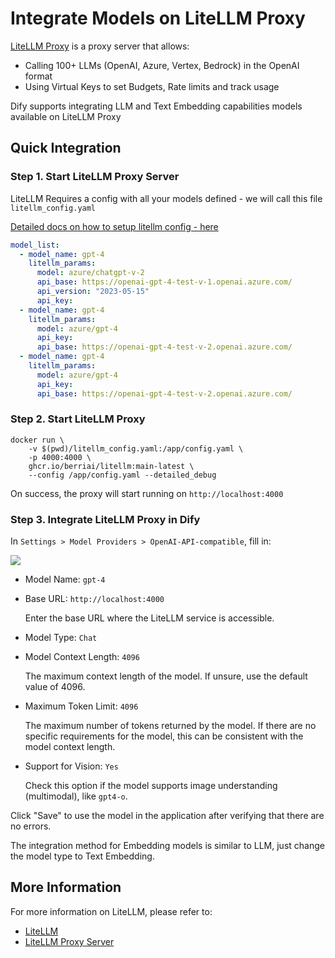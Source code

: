 # Integrate Models on LiteLLM Proxy

[LiteLLM Proxy](https://github.com/BerriAI/litellm) is a proxy server that allows:

* Calling 100+ LLMs (OpenAI, Azure, Vertex, Bedrock) in the OpenAI format
* Using Virtual Keys to set Budgets, Rate limits and track usage

Dify supports integrating LLM and Text Embedding capabilities models available on LiteLLM Proxy

## Quick Integration

### Step 1. Start LiteLLM Proxy Server

LiteLLM Requires a config with all your models defined - we will call this file `litellm_config.yaml`

[Detailed docs on how to setup litellm config - here](https://docs.litellm.ai/docs/proxy/configs)

```yaml
model_list:
  - model_name: gpt-4
    litellm_params:
      model: azure/chatgpt-v-2
      api_base: https://openai-gpt-4-test-v-1.openai.azure.com/
      api_version: "2023-05-15"
      api_key: 
  - model_name: gpt-4
    litellm_params:
      model: azure/gpt-4
      api_key: 
      api_base: https://openai-gpt-4-test-v-2.openai.azure.com/
  - model_name: gpt-4
    litellm_params:
      model: azure/gpt-4
      api_key: 
      api_base: https://openai-gpt-4-test-v-2.openai.azure.com/
```

### Step 2. Start LiteLLM Proxy

```shell
docker run \
    -v $(pwd)/litellm_config.yaml:/app/config.yaml \
    -p 4000:4000 \
    ghcr.io/berriai/litellm:main-latest \
    --config /app/config.yaml --detailed_debug
```

On success, the proxy will start running on `http://localhost:4000`

### Step 3. Integrate LiteLLM Proxy in Dify

In `Settings > Model Providers > OpenAI-API-compatible`, fill in:

![](https://assets-docs.dify.ai/dify-enterprise-mintlify/en/development/models-integration/c02feef6b054be16639ecd23ce10b605.png)

* Model Name: `gpt-4`
*   Base URL: `http://localhost:4000`

    Enter the base URL where the LiteLLM service is accessible.
* Model Type: `Chat`
*   Model Context Length: `4096`

    The maximum context length of the model. If unsure, use the default value of 4096.
*   Maximum Token Limit: `4096`

    The maximum number of tokens returned by the model. If there are no specific requirements for the model, this can be consistent with the model context length.
*   Support for Vision: `Yes`

    Check this option if the model supports image understanding (multimodal), like `gpt4-o`.

Click "Save" to use the model in the application after verifying that there are no errors.

The integration method for Embedding models is similar to LLM, just change the model type to Text Embedding.

## More Information

For more information on LiteLLM, please refer to:

* [LiteLLM](https://github.com/BerriAI/litellm)
* [LiteLLM Proxy Server](https://docs.litellm.ai/docs/simple\_proxy)
